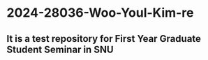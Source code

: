# 2024-28036-Woo-Youl-Kim-re
## It is a test repository for First Year Graduate Student Seminar in SNU
